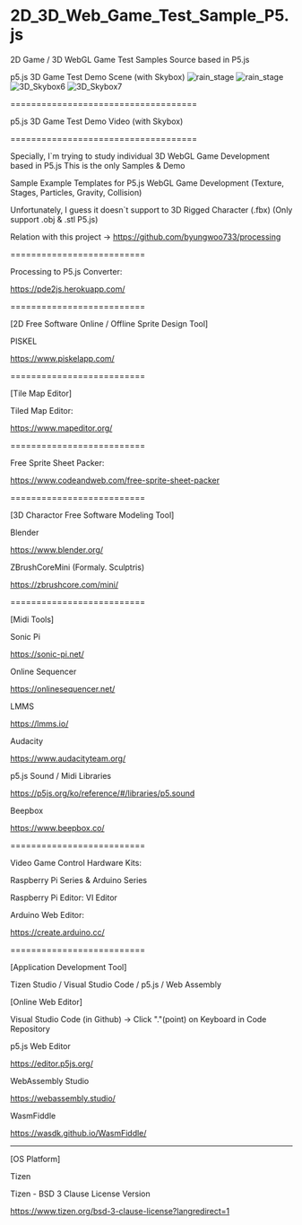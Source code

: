 # 2D_3D_Web_Game_Test_Sample_P5.js
2D Game / 3D WebGL Game Test Samples Source based in P5.js 

p5.js 3D Game Test Demo Scene (with Skybox)
![rain_stage](https://user-images.githubusercontent.com/14072045/209255229-a329a506-c90f-4498-8c06-018f6c6335c7.png)
![rain_stage](https://user-images.githubusercontent.com/14072045/209255241-6524a595-96cf-4338-8913-d2641dc44f26.png)
![3D_Skybox6](https://user-images.githubusercontent.com/14072045/209255111-f6cc078d-4e04-42ae-a856-39bbe87144de.png)
![3D_Skybox7](https://user-images.githubusercontent.com/14072045/209255159-c46e759d-584c-41fd-b8b4-3271422349a7.png)

====================================

p5.js 3D Game Test Demo Video (with Skybox)

====================================

Specially, I`m trying to study individual 3D WebGL Game Development based in P5.js
This is the only Samples & Demo

Sample Example Templates for P5.js WebGL Game Development 
(Texture, Stages, Particles, Gravity, Collision)

Unfortunately, I guess it doesn`t support to 3D Rigged Character (.fbx)
(Only support .obj & .stl P5.js)

Relation with this project -> https://github.com/byungwoo733/processing

==========================

Processing to P5.js Converter:

https://pde2js.herokuapp.com/

==========================

[2D Free Software Online / Offline Sprite Design Tool]

PISKEL

https://www.piskelapp.com/

==========================

[Tile Map Editor]

Tiled Map Editor:

https://www.mapeditor.org/

==========================

Free Sprite Sheet Packer:

https://www.codeandweb.com/free-sprite-sheet-packer

==========================

[3D Charactor Free Software Modeling Tool]

Blender

https://www.blender.org/

ZBrushCoreMini (Formaly. Sculptris)

https://zbrushcore.com/mini/

==========================

[Midi Tools]

Sonic Pi

https://sonic-pi.net/

Online Sequencer

https://onlinesequencer.net/

LMMS

https://lmms.io/

Audacity

https://www.audacityteam.org/

p5.js Sound / Midi Libraries

https://p5js.org/ko/reference/#/libraries/p5.sound

Beepbox 

https://www.beepbox.co/

==========================

Video Game Control Hardware Kits:

Raspberry Pi Series & Arduino Series

Raspberry Pi Editor: VI Editor

Arduino Web Editor:

https://create.arduino.cc/

==========================

[Application Development Tool]

Tizen Studio / Visual Studio Code / p5.js / Web Assembly

[Online Web Editor]

Visual Studio Code (in Github) -> Click "."(point) on Keyboard in Code Repository

p5.js Web Editor

https://editor.p5js.org/

WebAssembly Studio

https://webassembly.studio/

WasmFiddle

https://wasdk.github.io/WasmFiddle/

--------------------------

[OS Platform]

Tizen

Tizen - BSD 3 Clause License Version

https://www.tizen.org/bsd-3-clause-license?langredirect=1
